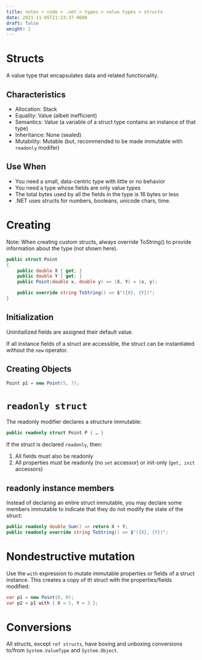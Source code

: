 ```yaml
---
title: notes > code > .net > types > value types > structs
date: 2021-11-05T21:23:37-0600
draft: false
weight: 1
---
```

# Structs
A value type that encapsulates data and related functionality.

## Characteristics
- Allocation: Stack
- Equality: Value (albeit inefficient)
- Semantics: Value (a variable of a struct type contains an instance of that type)
- Inheritance: None (sealed)
- Mutability: Mutable (but, recommended to be made immutable with `readonly` modifer)

## Use When
- You need a small, data-centric type with little or no behavior
- You need a type whose fields are only value types
- The total bytes used by all the fields in the type is 16 bytes or less
- .NET uses structs for numbers, booleans, unicode chars, time.

# Creating
Note: When creating custom structs, always override ToString() to provide information about the type (not shown here).

```cs
public struct Point 
{
    public double X { get; }
    public double Y { get; }
    public Point(double x, double y) => (X, Y) = (x, y);

    public override string ToString() => $"({X}, {Y})";
}
```

## Initialization
Uninitailized fields are assigned their default value.

If all instance fields of a struct are accessible, the struct can be instantiated without the `new` operator.

## Creating Objects
```cs
Point p1 = new Point(5, 7);
```

# `readonly struct`
The readonly modifier declares a structure immutable:
```cs
public readonly struct Point P { … }
```
If the struct is declared `readonly`, then:
1.  All fields must also be readonly
2.  All properties must be readonly (no `set` accessor) or init-only (`get, init` accessors)

## readonly instance members
Instead of declaring an entire struct immutable, you may declare some members immutable to indicate that they do not modify the state of the struct:
```cs
public readonly double Sum() => return X + Y;
public readonly override string ToString() => $"({X}, {Y})";
```

# Nondestructive mutation
Use the `with` expression to mutate immutable properties or fields of a struct instance.
This creates a copy of th struct with the properties/fields modified:
```cs
var p1 = new Point(0, 0);
var p2 = p1 with { X = 1, Y = 3 };
```

# Conversions
All structs, except `ref structs`, have boxing and unboxing conversions to/from `System.ValueType` and `System.Object`.
